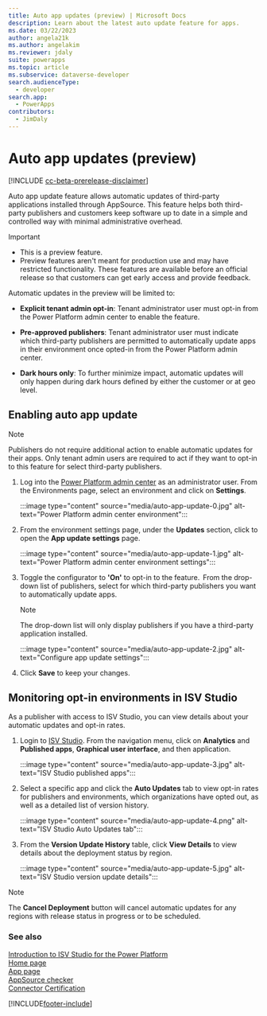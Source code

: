 ```yaml
---
title: Auto app updates (preview) | Microsoft Docs
description: Learn about the latest auto update feature for apps.
ms.date: 03/22/2023
author: angela21k
ms.author: angelakim
ms.reviewer: jdaly
suite: powerapps
ms.topic: article
ms.subservice: dataverse-developer
search.audienceType: 
  - developer
search.app: 
  - PowerApps
contributors: 
  - JimDaly
---
```


# Auto app updates (preview)

[!INCLUDE [cc-beta-prerelease-disclaimer](../../includes/cc-beta-prerelease-disclaimer.md)]

Auto app update feature allows automatic updates of third-party applications installed through AppSource. This feature helps both third-party  publishers and customers keep software up to date in a simple and controlled way with minimal administrative overhead.

> [!IMPORTANT]
> - This is a preview feature.
> - Preview features aren't meant for production use and may have restricted functionality. These features are available before an official release so that customers can get early access and provide feedback.

Automatic updates in the preview will be limited to:  

- **Explicit tenant admin opt-in**: Tenant administrator user must opt-in from the Power Platform admin center to enable the feature.

- **Pre-approved publishers**: Tenant administrator user must indicate which third-party publishers are permitted to automatically update apps in their environment once opted-in from the Power Platform admin center.

- **Dark hours only**: To further minimize impact, automatic updates will only happen during dark hours defined by either the customer or at geo level.  

## Enabling auto app update  

> [!NOTE]
> Publishers do not require additional action to enable automatic updates for their apps. Only tenant admin users are required to act if they want to opt-in to this feature for select third-party publishers.

1. Log into the [Power Platform admin center](https://admin.powerplatform.microsoft.com) as an administrator user. From the Environments page, select an environment and click on **Settings**.

   :::image type="content" source="media/auto-app-update-0.jpg" alt-text="Power Platform admin center environment":::

1. From the environment settings page, under the **Updates** section, click to open the **App update settings** page.  

   :::image type="content" source="media/auto-app-update-1.jpg" alt-text="Power Platform admin center environment settings":::

1. Toggle the configurator to **'On'** to opt-in to the feature.  From the drop-down list of publishers, select for which third-party publishers you want to automatically update apps.

   > [!NOTE]
   > The drop-down list will only display publishers if you have a third-party application installed.

   :::image type="content" source="media/auto-app-update-2.jpg" alt-text="Configure app update settings":::

1. Click **Save** to keep your changes.


## Monitoring opt-in environments in ISV Studio

As a publisher with access to ISV Studio, you can view details about your automatic updates and opt-in rates.
 
1. Login to [ISV Studio](https://isvstudio.powerapps.com/). From the navigation menu, click on **Analytics** and **Published apps**, **Graphical user interface**, and then application.

   :::image type="content" source="media/auto-app-update-3.jpg" alt-text="ISV Studio published apps":::
 
1. Select a specific app and click the **Auto Updates** tab to view opt-in rates for publishers and environments, which organizations have opted out, as well as a detailed list of version history.

   :::image type="content" source="media/auto-app-update-4.png" alt-text="ISV Studio Auto Updates tab":::

1. From the **Version Update History** table, click **View Details** to view details about the deployment status by region.

   :::image type="content" source="media/auto-app-update-5.jpg" alt-text="ISV Studio version update details":::

> [!NOTE]
> The **Cancel Deployment** button will cancel automatic updates for any regions with release status in progress or to be scheduled.

### See also

[Introduction to ISV Studio for the Power Platform](isv-app-management.md)  
[Home page](isv-app-management-homepage.md)<br/> 
[App page](isv-app-management-apppage.md)<br/> 
[AppSource checker](isv-app-management-appsource-checker.md)<br/> 
[Connector Certification](isv-app-management-certification.md)

[!INCLUDE[footer-include](../../includes/footer-banner.md)]
